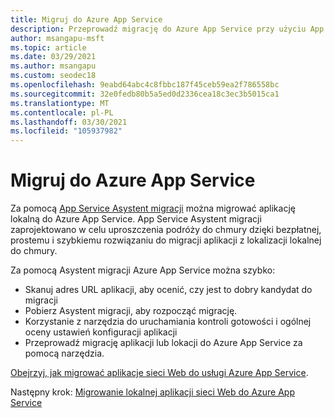 ```yaml
---
title: Migruj do Azure App Service
description: Przeprowadź migrację do Azure App Service przy użyciu App Service Asystent migracji.
author: msangapu-msft
ms.topic: article
ms.date: 03/29/2021
ms.author: msangapu
ms.custom: seodec18
ms.openlocfilehash: 9eabd64abc4c8fbbc187f45ceb59ea2f786558bc
ms.sourcegitcommit: 32e0fedb80b5a5ed0d2336cea18c3ec3b5015ca1
ms.translationtype: MT
ms.contentlocale: pl-PL
ms.lasthandoff: 03/30/2021
ms.locfileid: "105937982"
---
```

# <a name="migrate-to-azure-app-service"></a>Migruj do Azure App Service

Za pomocą [App Service Asystent migracji](https://azure.microsoft.com/services/app-service/migration-assistant/) można migrować aplikację lokalną do Azure App Service. App Service Asystent migracji zaprojektowano w celu uproszczenia podróży do chmury dzięki bezpłatnej, prostemu i szybkiemu rozwiązaniu do migracji aplikacji z lokalizacji lokalnej do chmury.

Za pomocą Asystent migracji Azure App Service można szybko:

- Skanuj adres URL aplikacji, aby ocenić, czy jest to dobry kandydat do migracji
- Pobierz Asystent migracji, aby rozpocząć migrację.
- Korzystanie z narzędzia do uruchamiania kontroli gotowości i ogólnej oceny ustawień konfiguracji aplikacji
- Przeprowadź migrację aplikacji lub lokacji do Azure App Service za pomocą narzędzia.

[Obejrzyj, jak migrować aplikacje sieci Web do usługi Azure App Service](https://www.youtube.com/watch?v=9LBUmkUhmXU).

Następny krok:  [Migrowanie lokalnej aplikacji sieci Web do Azure App Service](https://docs.microsoft.com/learn/modules/migrate-app-service-migration-assistant/)
